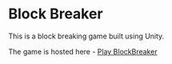# Block Breaker
This is a block breaking game built using Unity.

The game is hosted here - [Play BlockBreaker](http://storage.googleapis.com/blockbreaker/index.html)

